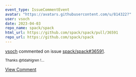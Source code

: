 ```yaml
---
event_type: IssueCommentEvent
avatar: "https://avatars.githubusercontent.com/u/814322?"
user: vsoch
date: 2023-04-03
repo_name: spack/spack
html_url: https://github.com/spack/spack/pull/36591
repo_url: https://github.com/spack/spack
---
```


<a href='https://github.com/vsoch' target='_blank'>vsoch</a> commented on issue <a href='https://github.com/spack/spack/pull/36591' target='_blank'>spack/spack#36591</a>.

<small>Thanks @tldahlgren !...</small>

<a href='https://github.com/spack/spack/pull/36591' target='_blank'>View Comment</a>